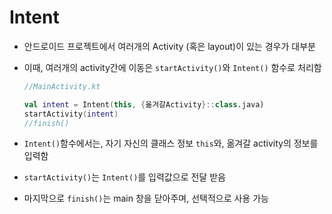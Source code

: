 # Intent

- 안드로이드 프로젝트에서 여러개의 Activity (혹은 layout)이 있는 경우가 대부분

- 이때,  여러개의 activity간에 이동은 `startActivity()`와 `Intent()` 함수로 처리함

  ```kotlin
  //MainActivity.kt
  
  val intent = Intent(this, {옮겨갈Activity}::class.java)
  startActivity(intent)
  //finish()
  ```

- `Intent()`함수에서는, 자기 자신의 클래스 정보 `this`와, 옮겨갈 activity의 정보를 입력함

- `startActivity()`는 `Intent()`를 입력값으로 전달 받음

- 마지막으로 `finish()`는 main 창을 닫아주며, 선택적으로 사용 가능